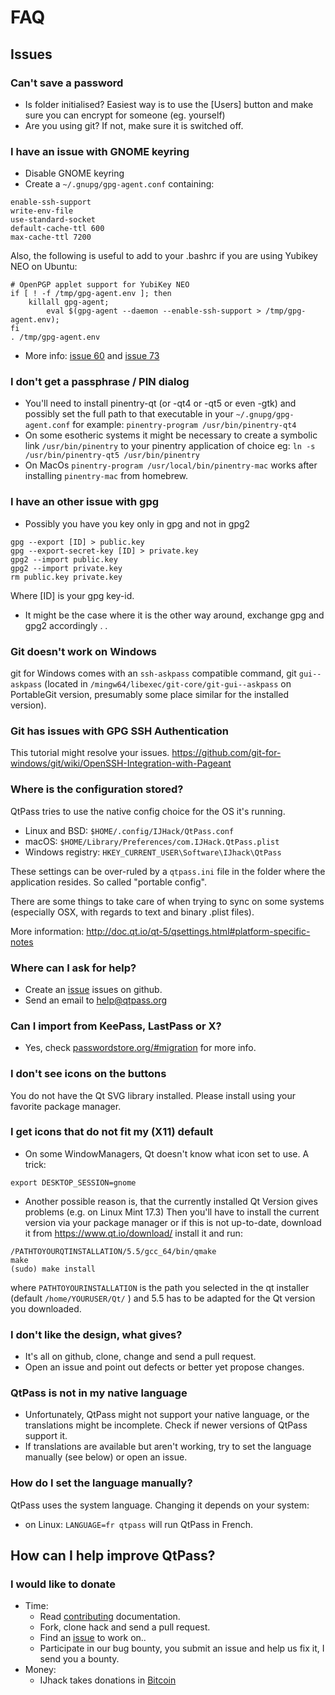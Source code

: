 # FAQ

## Issues

### Can't save a password

* Is folder initialised? Easiest way is to use the [Users] button
  and make sure you can encrypt for someone (eg. yourself)
* Are you using git? If not, make sure it is switched off.

### I have an issue with GNOME keyring

* Disable GNOME keyring
* Create a `~/.gnupg/gpg-agent.conf` containing:

```
enable-ssh-support
write-env-file
use-standard-socket
default-cache-ttl 600
max-cache-ttl 7200
```

Also, the following is useful to add to
your .bashrc if you are using Yubikey NEO on Ubuntu:

```
# OpenPGP applet support for YubiKey NEO
if [ ! -f /tmp/gpg-agent.env ]; then
    killall gpg-agent;
        eval $(gpg-agent --daemon --enable-ssh-support > /tmp/gpg-agent.env);
fi
. /tmp/gpg-agent.env
```

* More info: [issue 60](https://github.com/IJHack/qtpass/issues/60) and [issue 73](https://github.com/IJHack/qtpass/issues/73)

### I don't get a passphrase / PIN dialog

* You'll need to install pinentry-qt (or -qt4 or -qt5 or even -gtk) and
  possibly set the full path to that executable in your `~/.gnupg/gpg-agent.conf`
  for example: `pinentry-program /usr/bin/pinentry-qt4`
* On some esotheric systems it might be necessary to create a symbolic
  link `/usr/bin/pinentry` to your pinentry application of choice
  eg: `ln -s /usr/bin/pinentry-qt5 /usr/bin/pinentry`
* On MacOs `pinentry-program /usr/local/bin/pinentry-mac` works after installing `pinentry-mac` from homebrew.  

### I have an other issue with gpg

* Possibly you have you key only in gpg and not in gpg2

```
gpg --export [ID] > public.key
gpg --export-secret-key [ID] > private.key
gpg2 --import public.key
gpg2 --import private.key
rm public.key private.key
```

Where [ID] is your gpg key-id.

* It might be the case where it is the other way around, exchange gpg and gpg2 accordingly . .

### Git doesn't work on Windows

git for Windows comes with an `ssh-askpass` compatible command, git `gui--askpass` (located in `/mingw64/libexec/git-core/git-gui--askpass` on PortableGit version, presumably some place similar for the installed version).

### Git has issues with GPG SSH Authentication

This tutorial might resolve your issues.
<https://github.com/git-for-windows/git/wiki/OpenSSH-Integration-with-Pageant>

### Where is the configuration stored?

QtPass tries to use the native config choice for the OS it's running.

* Linux and BSD: `$HOME/.config/IJHack/QtPass.conf`
* macOS: `$HOME/Library/Preferences/com.IJHack.QtPass.plist`
* Windows registry: `HKEY_CURRENT_USER\Software\IJhack\QtPass`

These settings can be over-ruled by a `qtpass.ini` file in the folder where the application resides.
So called "portable config".

There are some things to take care of when trying to sync on some systems (especially OSX, with regards to text and binary .plist files).

More information: <http://doc.qt.io/qt-5/qsettings.html#platform-specific-notes>

### Where can I ask for help?

* Create an [issue](https://github.com/IJHack/qtpass/) issues on github.
* Send an email to [help@qtpass.org](mailto:help@qtpass.org)

### Can I import from KeePass, LastPass or X?

* Yes, check [passwordstore.org/#migration](https://www.passwordstore.org/#migration)
  for more info.

### I don't see icons on the buttons

You do not have the Qt SVG library installed.
Please install using your favorite package manager.

### I get icons that do not fit my (X11) default

* On some WindowManagers, Qt doesn't know what icon set to use. A trick:

```
export DESKTOP_SESSION=gnome
```

* Another possible reason is, that the currently installed Qt Version gives problems (e.g. on Linux Mint 17.3)
Then you'll have to install the current version via your package manager or if this is not up-to-date,
download it from <https://www.qt.io/download/> install it and run:

```
/PATHTOYOURQTINSTALLATION/5.5/gcc_64/bin/qmake
make
(sudo) make install
```

where `PATHTOYOURINSTALLATION` is the path you selected in the qt installer (default `/home/YOURUSER/Qt/` )
and 5.5 has to be adapted for the Qt version you downloaded.

### I don't like the design, what gives?

* It's all on github, clone, change and send a pull request.
* Open an issue and point out defects or better yet propose changes.

### QtPass is not in my native language

* Unfortunately, QtPass might not support your native language, or the translations might be incomplete. Check if newer versions of QtPass support it.
* If translations are available but aren't working, try to set the language manually (see below) or open an issue.

### How do I set the language manually?

QtPass uses the system language. Changing it depends on your system:

* on Linux: ```LANGUAGE=fr qtpass``` will run QtPass in French.

## How can I help improve QtPass?

### I would like to donate

* Time:
  * Read [contributing](CONTRIBUTING.md) documentation.
  * Fork, clone hack and send a pull request.
  * Find an [issue](https://github.com/IJHack/qtpass/issues) to work on..
  * Participate in our bug bounty, you submit an issue and help us
    fix it, I send you a bounty.
* Money:
  * IJhack takes donations in [Bitcoin](https://blockchain.info/address/146dqz8zXn9iNZMv5s7JVqwZKjrmumHBfb)
